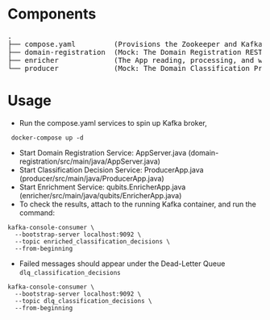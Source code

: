 # Components

<pre>
.
├── compose.yaml         (Provisions the Zookeeper and Kafka Broker)
├── domain-registration  (Mock: The Domain Registration REST Server)
├── enricher             (The App reading, processing, and writing to Kafka)
└── producer             (Mock: The Domain Classification Producer)
</pre>

# Usage

* Run the compose.yaml services to spin up Kafka broker,

```shell
 docker-compose up -d
```

* Start Domain Registration Service: AppServer.java (domain-registration/src/main/java/AppServer.java)
* Start Classification Decision Service: ProducerApp.java (producer/src/main/java/ProducerApp.java)
* Start Enrichment Service: qubits.EnricherApp.java (enricher/src/main/java/qubits/EnricherApp.java)
* To check the results, attach to the running Kafka container, and run the command:

```shell
kafka-console-consumer \
  --bootstrap-server localhost:9092 \
  --topic enriched_classification_decisions \
  --from-beginning
```

* Failed messages should appear under the Dead-Letter Queue `dlq_classification_decisions`

```shell
kafka-console-consumer \
  --bootstrap-server localhost:9092 \
  --topic dlq_classification_decisions \
  --from-beginning
```
